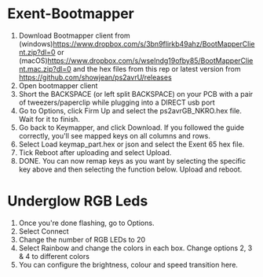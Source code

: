 # Exent-Bootmapper
1. Download Bootmapper client from (windows)https://www.dropbox.com/s/3bn9flirkb49ahz/BootMapperClient.zip?dl=0 or (macOS)https://www.dropbox.com/s/wselndg19ofby85/BootMapperClient.mac.zip?dl=0 and the hex files from this rep or latest version from https://github.com/showjean/ps2avrU/releases
2. Open bootmapper client
3. Short the BACKSPACE (or left split BACKSPACE) on your PCB with a pair of tweezers/paperclip while plugging into a DIRECT usb port 
4. Go to Options, click Firm Up and select the ps2avrGB_NKRO.hex file. Wait for it to finish.
5. Go back to Keymapper, and click Download. If you followed the guide correctly, you'll see mapped keys on all columns and rows.
6. Select Load keymap_part.hex or json and select the Exent 65 hex file.
7. Tick Reboot after uploading and select Upload.
8. DONE. You can now remap keys as you want by selecting the specific key above and then selecting the function below. Upload and reboot. 

# Underglow RGB Leds
1. Once you're done flashing, go to Options. 
2. Select Connect
3. Change the number of RGB LEDs to 20
4. Select Rainbow and change the colors in each box. Change options 2, 3 & 4 to different colors  
5. You can configure the brightness, colour and speed transition here. 

